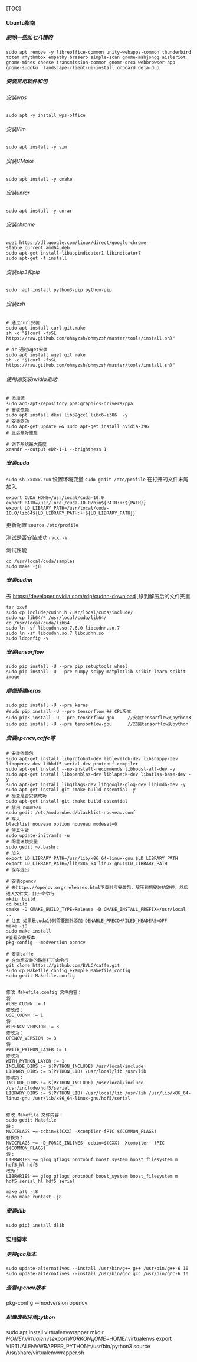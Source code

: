 [TOC]

#### Ubuntu指南
##### 删除一些乱七八糟的

`sudo apt remove -y libreoffice-common unity-webapps-common thunderbird totem rhythmbox empathy brasero simple-scan gnome-mahjongg aisleriot gnome-mines cheese transmission-common gnome-orca webbrowser-app gnome-sudoku  landscape-client-ui-install onboard deja-dup`

##### 安装常用软件和包
###### 安装wps
`sudo apt -y install wps-office`
###### 安装Vim
`sudo apt install -y vim`
###### 安装CMake
`sudo apt install -y cmake`
###### 安装unrar
`sudo apt install -y unrar`
###### 安装chrome

```
wget https://dl.google.com/linux/direct/google-chrome-stable_current_amd64.deb
sudo apt-get install libappindicator1 libindicator7
sudo apt-get -f install
```

###### 安装pip3和pip
`sudo  apt install python3-pip python-pip`

###### 安装zsh
```
# 通过curl安装
sudo apt install curl,git,make
sh -c "$(curl -fsSL https://raw.github.com/ohmyzsh/ohmyzsh/master/tools/install.sh)"

# or 通过wget安装
sudo apt install wget git make
sh -c "$(curl -fsSL https://raw.github.com/ohmyzsh/ohmyzsh/master/tools/install.sh)"
```

###### 使用源安装nvidia驱动
```
# 添加源
sudo add-apt-repository ppa:graphics-drivers/ppa
# 安装依赖
sudo apt install dkms lib32gcc1 libc6-i386  -y
# 安装驱动
sudo apt-get update && sudo apt-get install nvidia-396
# 此后最好重启

# 调节系统最大亮度
xrandr --output eDP-1-1 --brightness 1
```

##### 安装cuda
`sudo sh xxxxx.run`
设置环境变量
`sudo gedit /etc/profile`
在打开的文件末尾加入
```
export CUDA_HOME=/usr/local/cuda-10.0
export PATH=/usr/local/cuda-10.0/bin${PATH:+:${PATH}}
export LD_LIBRARY_PATH=/usr/local/cuda-10.0/lib64${LD_LIBRARY_PATH:+:${LD_LIBRARY_PATH}}
```
更新配置
`source /etc/profile`

测试是否安装成功
`nvcc -V`

测试性能
```
cd /usr/local/cuda/samples
sudo make -j8
```

##### 安装cudnn
去 https://developer.nvidia.com/rdp/cudnn-download   ,移到解压后的文件夹里
```
tar zxvf
sudo cp include/cudnn.h /usr/local/cuda/include/
sudo cp lib64/* /usr/local/cuda/lib64/
cd /usr/local/cuda/lib64
sudo ln -sf libcudnn.so.7.6.0 libcudnn.so.7
sudo ln -sf libcudnn.so.7 libcudnn.so
sudo ldconfig -v
```


##### 安装tensorflow
```
sudo pip install -U --pre pip setuptools wheel 
sudo pip install -U --pre numpy scipy matplotlib scikit-learn scikit-image
```
##### 顺便搭建keras
```
sudo pip install -U --pre keras    
#sudo pip install -U --pre tensorflow ## CPU版本
sudo pip3 install -U --pre tensorflow-gpu     //安装tensorflow到python3
sudo pip install -U --pre tensorflow-gpu      //安装tensorflow到python
```

##### 安装opencv,caffe等
```
# 安装依赖包
sudo apt-get install libprotobuf-dev libleveldb-dev libsnappy-dev libopencv-dev libhdf5-serial-dev protobuf-compiler
sudo apt-get install --no-install-recommends libboost-all-dev -y
sudo apt-get install libopenblas-dev liblapack-dev libatlas-base-dev -y
sudo apt-get install libgflags-dev libgoogle-glog-dev liblmdb-dev -y
sudo apt-get install git cmake build-essential -y
# 检查是否安装成功  
sudo apt-get install git cmake build-essential 
# 禁用 nouveau
sudo gedit /etc/modprobe.d/blacklist-nouveau.conf
# 写入
blacklist nouveau option nouveau modeset=0 
# 使其生效
sudo update-initramfs -u
# 配置环境变量
sudo gedit ~/.bashrc
# 加入
export LD_LIBRARY_PATH=/usr/lib/x86_64-linux-gnu:$LD_LIBRARY_PATH
export LD_LIBRARY_PATH=/lib/x86_64-linux-gnu:$LD_LIBRARY_PATH 
# 保存退出

# 安装opencv
# 去https://opencv.org/releases.html下载对应安装包，解压到想安装的路径，然后进入文件夹，打开命令行
mkdir build
cd build
cmake -D CMAKE_BUILD_TYPE=Release -D CMAKE_INSTALL_PREFIX=/usr/local ..
# 注意 如果是cuda10则需要额外添加-DENABLE_PRECOMPILED_HEADERS=OFF
make -j8
sudo make install
#查看安装版本    
pkg-config --modversion opencv  

# 安装caffe
# 在你想安装的路径打开命令行
git clone https://github.com/BVLC/caffe.git
sudo cp Makefile.config.example Makefile.config
sudo gedit Makefile.config


修改 Makefile.config 文件内容：
将
#USE_CUDNN := 1
修改成： 
USE_CUDNN := 1
将
#OPENCV_VERSION := 3 
修改为： 
OPENCV_VERSION := 3
将
#WITH_PYTHON_LAYER := 1 
修改为 
WITH_PYTHON_LAYER := 1
INCLUDE_DIRS := $(PYTHON_INCLUDE) /usr/local/include
LIBRARY_DIRS := $(PYTHON_LIB) /usr/local/lib /usr/lib 
修改为： 
INCLUDE_DIRS := $(PYTHON_INCLUDE) /usr/local/include /usr/include/hdf5/serial
LIBRARY_DIRS := $(PYTHON_LIB) /usr/local/lib /usr/lib /usr/lib/x86_64-linux-gnu /usr/lib/x86_64-linux-gnu/hdf5/serial  
    

修改 Makefile 文件内容：
sudo gedit Makefile
将：
NVCCFLAGS +=-ccbin=$(CXX) -Xcompiler-fPIC $(COMMON_FLAGS)
替换为：
NVCCFLAGS += -D_FORCE_INLINES -ccbin=$(CXX) -Xcompiler -fPIC $(COMMON_FLAGS)
将：
LIBRARIES += glog gflags protobuf boost_system boost_filesystem m hdf5_hl hdf5
改为：
LIBRARIES += glog gflags protobuf boost_system boost_filesystem m hdf5_serial_hl hdf5_serial

make all -j8
sudo make runtest -j8
```


##### 安装dlib
`sudo pip3 install dlib`

#### 实用脚本
##### 更换gcc版本
```
sudo update-alternatives --install /usr/bin/g++ g++ /usr/bin/g++-6 10
sudo update-alternatives --install /usr/bin/gcc gcc /usr/bin/gcc-6 10
```

##### 查看opencv版本
pkg-config --modversion opencv


##### 配置虚拟环境python
sudo apt install virtualenvwrapper
mkdir $HOME/.virtualenvs
export WORKON_HOME=$HOME/.virtualenvs
export VIRTUALENVWRAPPER_PYTHON=/usr/bin/python3
source /usr/share/virtualenvwrapper.sh
